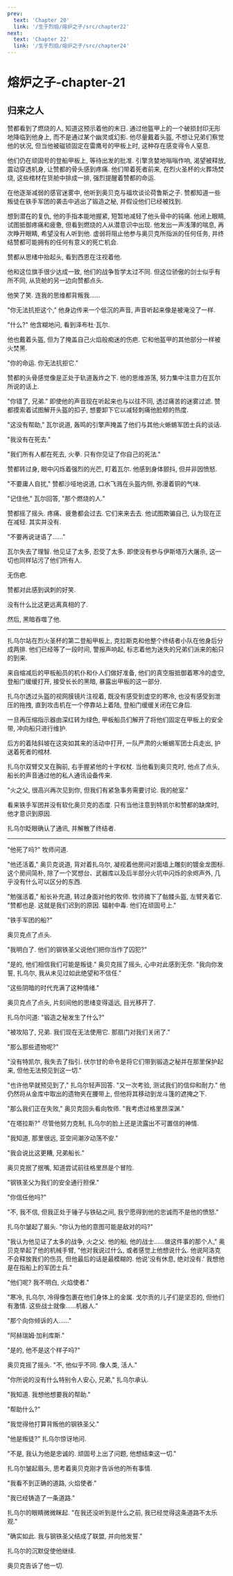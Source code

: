 ```yaml
---
prev:
  text: 'Chapter 20'
  link: '/生于烈焰/熔炉之子/src/chapter22'
next:
  text: 'Chapter 22'
  link: '/生于烈焰/熔炉之子/src/chapter24'
---
```


# 熔炉之子-chapter-21

## 归来之人

赞都看到了燃烧的人, 知道这预示着他的末日. 通过他盔甲上的一个破损封印无形地降临到他身上, 而不是通过某个幽灵或幻影. 他尽量戴着头盔, 不想让兄弟们察觉他的状况, 但当他被磁锁固定在雷鹰号的甲板上时, 这种存在感变得令人窒息.

他们仍在顽固号的登船甲板上, 等待出发的批准. 引擎贪婪地嗡嗡作响, 渴望被释放, 震动穿透机身, 让赞都的骨头感到疼痛. 他们带着死者前来, 在烈火圣杯的火葬场焚烧, 这些棺材在货舱中排成一排, 强烈提醒着赞都的命运.

在他逐渐减弱的感官迷雾中, 他听到奥贝克与福坎谈论荷鲁斯之子. 赞都知道一些叛徒在铁手军团的袭击中逃出了锻造之秘, 并假设他们已经被找到.

想到潜在的复仇, 他的手指本能地握紧, 短暂地减轻了他头骨中的钝痛. 他闭上眼睛, 试图抵御疼痛和疲惫, 但看到燃烧的人从潜意识中出现. 他发出一声浅薄的喘息, 再次睁开眼睛, 希望没有人听到他. 虚弱将阻止他参与奥贝克所指派的任何任务, 并终结赞都可能拥有的任何有意义的死亡机会.

赞都从思绪中抬起头, 看到西恩在注视着他.

他和这位旗手很少达成一致, 他们的战争哲学太过不同. 但这位骄傲的剑士似乎有所不同, 从货舱的另一边向赞都点头.

他笑了笑. 连我的思维都背叛我……

"你无法抗拒这个," 他身边传来一个低沉的声音, 声音听起来像是被淹没了一样.

"什么?" 他含糊地问, 看到泽布杜·瓦尔.

他也戴着头盔, 但为了掩盖自己火焰般痴迷的伤疤. 它和他盔甲的其他部分一样被火焚黑.

"你的命运. 你无法抗拒它."

赞都的头骨感觉像是正处于轨道轰炸之下. 他的思维游荡, 努力集中注意力在瓦尔所说的话上.

"你错了, 兄弟." 即使他的声音现在听起来也与以往不同, 透过痛苦的迷雾过滤. 赞都摸索着试图解开头盔的扣子, 想要卸下它以减轻刺痛他脸颊的热度.

"这没有帮助," 瓦尔说道, 轰鸣的引擎声掩盖了他们与其他火蜥蜴军团士兵的谈话.

"我没有在死去."

"我们所有人都在死去, 火拳. 只有你见证了你自己的死法."

赞都转过身, 眼中闪烁着强烈的光芒, 盯着瓦尔. 他感到身体颤抖, 但并非因愤怒.

"不要庸人自扰," 赞都沙哑地说道, 口水飞溅在头盔内侧, 弥漫着铜的气味.

"记住他," 瓦尔回答, "那个燃烧的人."

赞都摇了摇头. 疼痛、疲惫都会过去. 它们来来去去. 他试图欺骗自己, 认为现在正在减轻. 其实并没有.

"不要再说谜语了……"

瓦尔失去了理智. 他见证了太多, 忍受了太多. 即使没有参与伊斯塔万大屠杀, 这一切也同样玷污了他们所有人.

无伤疤.

赞都对此感到讽刺的好笑.

没有什么比这更远离真相的了.

然后, 黑暗吞噬了他.

--------

扎乌尔站在烈火圣杯的第二登船甲板上, 克拉斯克和他整个终结者小队在他身后分成两排. 他们已经等了一段时间, 警报声响起, 标志着他为迷失的兄弟们派来的船只的到来.

来自缩减后的甲板船员的机仆和仆人们做好准备, 他们的真空服抵御着寒冷的虚空, 登船门缓缓打开, 接受长长的黑暗, 暴露出甲板的这一部分.

扎乌尔透过头盔的视网膜镜片注视着, 既没有感受到虚空的寒冷, 也没有感受到泄压的拖拽, 直到攻击机在一个停靠站上着陆, 登船门缓缓关闭在它身后.

一旦再压缩指示器由深红转为绿色, 甲板船员们解开了将他们固定在甲板上的安全带, 冲向船只进行维护.

后方的着陆斜坡在这突如其来的活动中打开, 一队严肃的火蜥蜴军团士兵走出, 护送着死者的棺材.

扎乌尔双臂交叉在胸前, 右手握紧他的十字权杖. 当他看到奥贝克时, 他点了点头, 船长的声音通过他的私人通讯设备传来.

"火之父, 很高兴再次见到你, 但我们有紧急事务需要讨论. 我的舱室."

看来铁手军团并没有软化奥贝克的态度. 只有当他注意到特凯尔和赞都的缺席时, 他才意识到原因.

扎乌尔眨眼确认了通讯, 并解散了终结者.

--------

"他死了吗?" 牧师问道.

"他还活着," 奥贝克说道, 背对着扎乌尔, 凝视着他房间对面墙上雕刻的镀金龙图标. 这个房间简朴, 除了一个冥想台、武器库以及后半部分火坑中闪烁的余烬声外, 几乎没有什么可以区分的东西.

"勉强活着," 船长补充道, 转过身面对他的牧师. 牧师摘下了骷髅头盔, 左臂夹着它. "赞都也是. 这就是我们迟到的原因. 辐射中毒. 他们在顽固号上."

"铁手军团的船?"

奥贝克点了点头.

"我明白了. 他们的钢铁圣父说他们把你当作了囚犯?"

"是的, 他们相信我们可能是叛徒." 奥贝克摇了摇头, 心中对此感到无奈. "我向你发誓, 扎乌尔, 我从未见过如此绝望和不信任."

"这些阴暗的时代充满了这种情绪."

奥贝克点了点头, 片刻间他的思绪变得遥远, 目光移开了.

扎乌尔问道: "锻造之秘发生了什么?"

"被攻陷了, 兄弟. 我们现在无法使用它. 那扇门对我们关闭了."

"那么那些遗物呢?"

"没有特凯尔, 我失去了指引. 伏尔甘的命令是将它们带到锻造之秘并在那里保护起来, 但他无法预见到这一切."

"也许他早就预见到了," 扎乌尔轻声回答. "又一次考验, 测试我们的信仰和耐力." 他仍然将从金库中取出的遗物夹在腰带上, 但他将其移动到龙斗篷的遮掩之下.

"那么我们正在失败," 奥贝克回头看向牧师. "我考虑过格里昂深渊."

"在塔拉斯?" 尽管他努力克制, 扎乌尔的脸上还是流露出不可置信的神情.

"我知道, 那里很远, 亚空间潮汐动荡不安."

"我会说比这更糟, 兄弟船长."

奥贝克抿了抿嘴, 知道尝试前往格里昂是个冒险.

"钢铁圣父为我们的安全通行担保."

"你信任他吗?"

"不, 我不信, 但我正处于锤子与铁砧之间, 我宁愿得到他的忠诚而不是他的愤怒."

扎乌尔皱起了眉头. "你认为他的意图可能是敌对的吗?"

"我认为他见证了太多的战争, 火之父. 他的船, 他的战士……做这件事的那个人," 奥贝克举起了他的机械手臂, "他对我说过什么, 或者感觉上他想说什么. 他说阿洛克不会释放我们的伤员, 但他最后的话是最模糊的. 他说'没有休息, 绝对没有.' 我想他是在指船上的军团士兵."

"他们呢? 我不明白, 火焰使者."

"寒冷, 扎乌尔, 冷得像包裹在他们身体上的金属. 戈尔贡的儿子们是坚忍的, 但他们有激情. 这些战士就像……机器人."

"那个向你倾诉的人……"

"阿赫瑞姆·加利库斯."

"是的, 他不是这个样子吗?"

奥贝克摇了摇头. "不, 他似乎不同. 像人类, 活人."

"你所说的没有什么特别令人安心, 兄弟," 扎乌尔承认.

"我知道. 我想他想要我的帮助."

"帮助什么?"

"我觉得他打算背叛他的钢铁圣父."

"他是叛徒?" 扎乌尔惊讶地问.

"不是, 我认为他是忠诚的. 顽固号上出了问题, 他想结束这一切."

扎乌尔皱起眉头, 思考着奥贝克刚才告诉他的所有事情.

"我看不到正确的道路, 火焰使者."

"我已经铸造了一条道路."

扎乌尔的眼睛微微眯起. "在我还没听到是什么之前, 我已经觉得这条道路不太乐观."

"确实如此. 我与钢铁圣父结成了联盟, 并向他发誓."

扎乌尔的沉默促使他继续.

奥贝克告诉了他一切.
